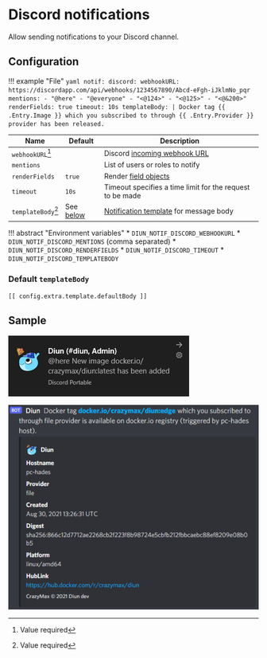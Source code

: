 # Discord notifications

Allow sending notifications to your Discord channel.

## Configuration

!!! example "File"
    ```yaml
    notif:
      discord:
        webhookURL: https://discordapp.com/api/webhooks/1234567890/Abcd-eFgh-iJklmNo_pqr
        mentions:
          - "@here"
          - "@everyone"
          - "<@124>"
          - "<@125>"
          - "<@&200>"
        renderFields: true
        timeout: 10s
        templateBody: |
          Docker tag {{ .Entry.Image }} which you subscribed to through {{ .Entry.Provider }} provider has been released.
    ```

| Name                | Default                               | Description   |
|---------------------|---------------------------------------|---------------|
| `webhookURL`[^1]    |                                       | Discord [incoming webhook URL](https://support.discord.com/hc/en-us/articles/228383668-Intro-to-Webhooks) |
| `mentions`          |                                       | List of users or roles to notify |
| `renderFields`      | `true`                                | Render [field objects](https://discordjs.guide/popular-topics/embeds.html) |
| `timeout`           | `10s`                                 | Timeout specifies a time limit for the request to be made |
| `templateBody`[^1]  | See [below](#default-templatebody)    | [Notification template](../faq.md#notification-template) for message body |

!!! abstract "Environment variables"
    * `DIUN_NOTIF_DISCORD_WEBHOOKURL`
    * `DIUN_NOTIF_DISCORD_MENTIONS` (comma separated)
    * `DIUN_NOTIF_DISCORD_RENDERFIELDS`
    * `DIUN_NOTIF_DISCORD_TIMEOUT`
    * `DIUN_NOTIF_DISCORD_TEMPLATEBODY`

### Default `templateBody`

```
[[ config.extra.template.defaultBody ]]
```

## Sample

![](../assets/notif/discord-1.png)

![](../assets/notif/discord-2.png)

[^1]: Value required
